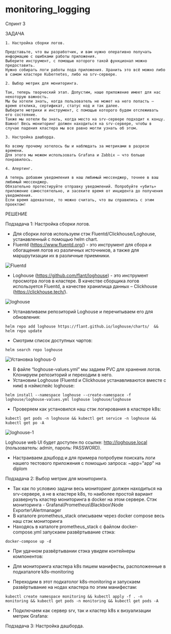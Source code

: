 # monitoring_logging

Спринт 3

ЗАДАЧА

```
1. Настройка сборки логов.

Представьте, что вы разработчик, и вам нужно оперативно получать информацию с ошибками работы приложения.
Выберите инструмент, с помощью которого такой функционал можно предоставить. 
Нужно собирать логи работы пода приложения. Хранить это всё можно либо в самом кластере Kubernetes, либо на srv-сервере.

2. Выбор метрик для мониторинга.

Так, теперь творческий этап. Допустим, наше приложение имеет для нас некоторую важность. 
Мы бы хотели знать, когда пользователь не может на него попасть — время отклика, сертификат, статус код и так далее. 
Выберите метрики и инструмент, с помощью которого будем отслеживать его состояние.
Также мы хотели бы знать, когда место на srv-сервере подходит к концу.
Важно! Весь мониторинг должен находиться на srv-сервере, чтобы в случае падения кластера мы все равно могли узнать об этом.

3. Настройка дашборда.

Ко всему прочему хотелось бы и наблюдать за метриками в разрезе времени. 
Для этого мы можем использовать Grafana и Zabbix — что больше понравилось.

4. Алертинг.

А теперь добавим уведомления в наш любимый мессенджер, точнее в ваш любимый мессенджер. 
Обязательно протестируйте отправку уведомлений. Попробуйте «убить» приложение самостоятельно, и засеките время от инцидента до получения уведомления. 
Если время адекватное, то можно считать, что вы справились с этим проектом!
```

РЕШЕНИЕ

Подзадача 1: Настройка сборки логов.
  - Для сборки логов используем стэк Fluentd/Clickhouse/Loghouse, устанавленный с помощью helm chart.
  - Fluentd (https://www.fluentd.org/) - это инструмент для сбора и обогащения логов из различных источников, а также для маршрутизации их в различные приемники.

  ![Fluentd](https://github.com/MikhailRyzhkin/monitoring_logging/assets/69116076/9c10e9a3-667f-431e-b272-cade49eb000d)

  - Loghouse (https://github.com/flant/loghouse) - это инструмент просмотра логов в кластере. В качестве сборщика логов используется Fluentd, а качестве хранилища данных – Clickhouse (https://clickhouse.tech/).

  ![loghouse](https://github.com/MikhailRyzhkin/monitoring_logging/assets/69116076/4e20d740-6367-402f-895d-f53728942ec1)

  - Устанавливаем репозиторий Loghouse и перечитываем его для обновления:
  ```
  helm repo add loghouse https://flant.github.io/loghouse/charts/  && helm repo update
  ```
  - Смотрим список доступных чартов:
  ```
  helm search repo loghouse
  ```
  ![Установка loghous-0](https://github.com/MikhailRyzhkin/monitoring_logging/assets/69116076/0b181574-6815-4c32-b1ea-9f747d1f60bd)

  - В файле “loghouse-values.yml” мы задаем PVC для хранения логов. Клонируем репозиторий и переходим в него.
  - Установим Loghouse (Fluentd и Clickhouse устанавливаются вместе с ним) в нэймспейс loghouse:
  ```
  helm install --namespace loghouse --create-namespace -f loghouse/loghouse-values.yml loghouse loghouse/loghouse
  ```  
  - Проверяем как установился наш стэк логирования в кластере k8s:
  ```
  kubectl get pods -n loghouse && kubectl get service -n loghouse && kubectl get po -A
  ```

  ![loghouse-1](https://github.com/MikhailRyzhkin/monitoring_logging/assets/69116076/5db00c18-8f18-4e4a-88a4-8bc788689d5e)

  Loghouse web UI будет доступен по ссылке: http://loghouse.local (пользователь: admin, пароль: PASSWORD).
  - Настраиваем дэшборд и для примера попробуем поискать логи нашего тестового приложения с помощью запроса: ~app="app" на diplom


  Подзадача 2: Выбор метрик для мониторинга.
  - Так как по условию задачи весь мониторинг должен находиться на srv-сервере, а не в кластере k8s, то наиболее простой вариант развернуть кластер мониторинга в docker на этом сервере. 
  Стэк мониторинга - Grafana\Prometheus\Blackbox\Node Exporter\Alertmanager
  - В каталоге prometheus_stack описываем через docker compose весь наш стэк мониторинга
  - Находясь в каталоге prometheus_stack с файлом docker-compose.yml запускаем развёртывание стэка:
  ```
  docker-compose up -d 
  ```
  - При удачном развёртывании стэка увидем контейнеры компонентов:

  - Для мониторинга кластера k8s пишем манифесты, расположенные в подкаталоге k8s-monitoring
  - Переходим в этот подкатолог k8s-monitoring и запускаем развёртывание на нодах кластера по этим манифестам:
  ```
  kubectl create namespace monitoring && kubectl apply -f . -n monitoring && kubectl get pods -n monitoring && kubectl get pods -A
  ```
  - Подключаем как сервер srv, так и кластер k8s к визуализации метрик Grafana:

  Подзадача 3: Настройка дашборда.
